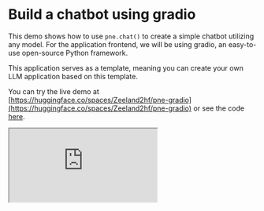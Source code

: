 <script setup>
import IFrame from '/components/iframe.vue'
</script>

# Build a chatbot using gradio

This demo shows how to use `pne.chat()` to create a simple chatbot utilizing any model. For the application frontend, we will be using gradio, an easy-to-use open-source Python framework.

This application serves as a template, meaning you can create your own LLM application based on this template.

You can try the live demo at [https://huggingface.co/spaces/Zeeland2hf/pne-gradio](https://huggingface.co/spaces/Zeeland2hf/pne-gradio) or see the code [here]().

<IFrame src="https://zeeland2hf-pne-gradio.hf.space" />

## Prerequisites

Before you start, ensure you have Python installed on your system. You will also need the following Python packages:

- `gradio`
- `pne`

You can install these packages using pip:

```bash
pip install gradio pne
```

## Code Overview

The following sections explain the key components of the code.

### 1. Import Libraries

First, import the necessary libraries:

```python
import gradio as gr
import pne
```

### 2. Define Model Options

Specify the available models:

```python
MODEL_OPTIONS = ["gpt-3.5-turbo", "gpt-4"]
```

### 3. Define the Prediction Function

The `predict` function handles the chat logic, interacting with the OpenAI API based on user input and chat history:

```python
def predict(message, history, api_key, model, api_base):
    # Check if the API key is provided
    if not api_key:
        yield "Error: API key is required."
        return
    
    history_openai_format = []
    for human, assistant in history:
        history_openai_format.append({"role": "user", "content": human})
        history_openai_format.append({"role": "assistant", "content": assistant})

    history_openai_format.append({"role": "user", "content": message})
    
    # Create model_config dictionary
    model_config = {
        "api_key": api_key,
    }
    if api_base:
        model_config["api_base"] = api_base

    response = pne.chat(
        messages=history_openai_format,
        model=model,
        stream=True,
        model_config=model_config,
    )

    partial_message = ""
    for chunk in response:
        if chunk is not None:
            partial_message = partial_message + chunk
            yield partial_message
```

### 4. Build the Gradio Interface

Create the Gradio interface, including input fields for the API key, model selection, and optional API base URL:

```python
def main():
    with gr.Blocks() as demo:
        gr.Markdown("# Promptulate + Gradio Demo")
        with gr.Row():
            with gr.Column(scale=1):
                api_key = gr.Textbox(
                    label="API Key",
                    placeholder="Enter your OpenAI API key here",
                    type="password",
                )
                model_selector = gr.Dropdown(
                    label="Select Model", choices=MODEL_OPTIONS, value=MODEL_OPTIONS[0]
                )

                api_base = gr.Textbox(
                    label="API Base", placeholder="Enter your OpenAI API base here (optional)"
                )

            with gr.Column(scale=3):
                chat_interface = gr.ChatInterface(
                    fn=predict,
                    additional_inputs=[api_key, model_selector, api_base],
                    fill_height=True,
                )
        gr.Markdown("## Instructions")
        gr.Markdown(
            "1. Enter your OpenAI API key.\n2. Select the model you want to use.\n3. Start chatting!\n4. Use the 'Clear History' button to clear the chat history."
        )

    demo.launch(share=True)
```

### 5. Run the Application

Use the `main` function to launch the Gradio app:

```python
if __name__ == "__main__":
    main()
```

## Complete Code

Here's the complete code for easy reference:

```python
import gradio as gr
import pne

# Define model options
MODEL_OPTIONS = ["gpt-3.5-turbo", "gpt-4"]

def predict(message, history, api_key, model, api_base):
    # Check if the API key is provided
    if not api_key:
        yield "Error: API key is required."
        return
    
    history_openai_format = []
    for human, assistant in history:
        history_openai_format.append({"role": "user", "content": human})
        history_openai_format.append({"role": "assistant", "content": assistant})

    history_openai_format.append({"role": "user", "content": message})
    
    # Create model_config dictionary
    model_config = {
        "api_key": api_key,
    }
    if api_base:
        model_config["api_base"] = api_base

    response = pne.chat(
        messages=history_openai_format,
        model=model,
        stream=True,
        model_config=model_config,
    )

    partial_message = ""
    for chunk in response:
        if chunk is not None:
            partial_message = partial_message + chunk
            yield partial_message

def main():
    with gr.Blocks() as demo:
        gr.Markdown("# Promptulate + Gradio Demo")
        with gr.Row():
            with gr.Column(scale=1):
                api_key = gr.Textbox(
                    label="API Key",
                    placeholder="Enter your OpenAI API key here",
                    type="password",
                )
                model_selector = gr.Dropdown(
                    label="Select Model", choices=MODEL_OPTIONS, value=MODEL_OPTIONS[0]
                )

                api_base = gr.Textbox(
                    label="API Base", placeholder="Enter your OpenAI API base here (optional)"
                )

            with gr.Column(scale=3):
                chat_interface = gr.ChatInterface(
                    fn=predict,
                    additional_inputs=[api_key, model_selector, api_base],
                    fill_height=True,
                )
        gr.Markdown("## Instructions")
        gr.Markdown(
            "1. Enter your OpenAI API key.\n2. Select the model you want to use.\n3. Start chatting!\n4. Use the 'Clear History' button to clear the chat history."
        )

    demo.launch(share=True)

if __name__ == "__main__":
    main()
```

## Running the Application

To run the application, save the code to a file (e.g., `chat.py`) and execute it:

```bash
python app.py
```

This will launch the Gradio app, and you will receive a URL to access the chatbot in your browser.

Here demonstrate the working chatbot interface.

![image-20240716175616736](.\img\pne.chat()+gradio.png)

By following these instructions, you can easily set up and run your own chatbot using `pne` and `gradio`. Enjoy chatting!
